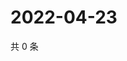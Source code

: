 # 2022-04-23

共 0 条

<!-- BEGIN WEIBO -->
<!-- 最后更新时间 Sat Apr 23 2022 07:13:11 GMT+0800 (China Standard Time) -->

<!-- END WEIBO -->
